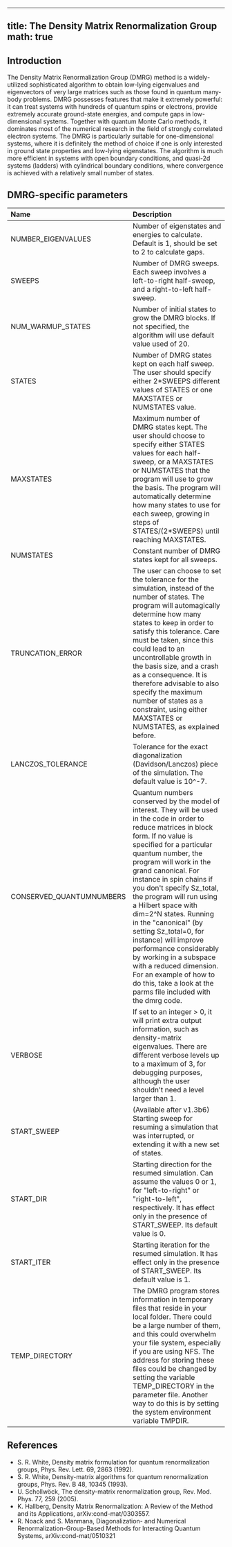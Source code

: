 
---
title: The Density Matrix Renormalization Group 
math: true
---

## Introduction

The Density Matrix Renormalization Group (DMRG) method is a widely-utilized sophisticated algorithm to obtain low-lying eigenvalues and eigenvectors of very large matrices such as those found in quantum many-body problems. DMRG possesses features that make it extremely powerful: it can treat systems with hundreds of quantum spins or electrons, provide extremely accurate ground-state energies, and compute gaps in low-dimensional systems. Together with quantum Monte Carlo methods, it dominates most of the numerical research in the field of strongly correlated electron systems.
The DMRG is particularly suitable for one-dimensional systems, where it is definitely the method of choice if one is only interested in ground state properties and low-lying eigenstates. The algorithm is much more efficient in systems with open boundary conditions, and quasi-2d systems (ladders) with cylindrical boundary conditions, where convergence is achieved with a relatively small number of states.

## DMRG-specific parameters

| **Name** | **Description** |
| :------- | :-------------- |
| NUMBER_EIGENVALUES | Number of eigenstates and energies to calculate. Default is 1, should be set to 2 to calculate gaps. |
| SWEEPS | Number of DMRG sweeps. Each sweep involves a left-to-right half-sweep, and a right-to-left half-sweep. |
| NUM_WARMUP_STATES | Number of initial states to grow the DMRG blocks. If not specified, the algorithm will use default value used of 20. |
| STATES | Number of DMRG states kept on each half sweep. The user should specify either 2\*SWEEPS different values of STATES or one MAXSTATES or NUMSTATES value. |
| MAXSTATES | Maximum number of DMRG states kept. The user should choose to specify either STATES values for each half-sweep, or a MAXSTATES or NUMSTATES that the program will use to grow the basis. The program will automatically determine how many states to use for each sweep, growing in steps of STATES/(2\*SWEEPS) until reaching MAXSTATES. |
| NUMSTATES | Constant number of DMRG states kept for all sweeps. |
| TRUNCATION_ERROR | The user can choose to set the tolerance for the simulation, instead of the number of states. The program will automagically determine how many states to keep in order to satisfy this tolerance. Care must be taken, since this could lead to an uncontrollable growth in the basis size, and a crash as a consequence. It is therefore advisable to also specify the maximum number of states as a constraint, using either MAXSTATES or NUMSTATES, as explained before. |
| LANCZOS_TOLERANCE | Tolerance for the exact diagonalization (Davidson/Lanczos) piece of the simulation. The default value is 10^-7. |
| CONSERVED_QUANTUMNUMBERS | Quantum numbers conserved by the model of interest. They will be used in the code in order to reduce matrices in block form. If no value is specified for a particular quantum number, the program will work in the grand canonical. For instance in spin chains if you don't specify Sz_total, the program will run using a Hilbert space with dim=2^N states. Running in the "canonical" (by setting Sz_total=0, for instance) will improve performance considerably by working in a subspace with a reduced dimension. For an example of how to do this, take a look at the parms file included with the dmrg code. |
| VERBOSE | If set to an integer > 0, it will print extra output information, such as density-matrix eigenvalues. There are different verbose levels up to a maximum of 3, for debugging purposes, although the user shouldn't need a level larger than 1. |
| START_SWEEP | (Available after v1.3b6) Starting sweep for resuming a simulation that was interrupted, or extending it with a new set of states. |
| START_DIR | Starting direction for the resumed simulation. Can assume the values 0 or 1, for "left-to-right" or "right-to-left", respectively. It has effect only in the presence of START_SWEEP. Its default value is 0. |
| START_ITER | Starting iteration for the resumed simulation. It has effect only in the presence of START_SWEEP. Its default value is 1. |
| TEMP_DIRECTORY | The DMRG program stores information in temporary files that reside in your local folder. There could be a large number of them, and this could overwhelm your file system, especially if you are using NFS. The address for storing these files could be changed by setting the variable TEMP_DIRECTORY in the parameter file. Another way to do this is by setting the system environment variable TMPDIR. |

## References

- S. R. White, Density matrix formulation for quantum renormalization groups, Phys. Rev. Lett. 69, 2863 (1992).
- S. R. White, Density-matrix algorithms for quantum renormalization groups, Phys. Rev. B 48, 10345 (1993).
- U. Schollwöck, The density-matrix renormalization group, Rev. Mod. Phys. 77, 259 (2005).
- K. Hallberg, Density Matrix Renormalization: A Review of the Method and its Applications, arXiv:cond-mat/0303557.
- R. Noack and S. Manmana, Diagonalization- and Numerical Renormalization-Group-Based Methods for Interacting Quantum Systems, arXiv:cond-mat/0510321
